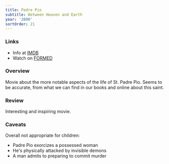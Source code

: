 ```yaml
---
title: Padre Pio
subtitle: Between Heaven and Earth
year: '2000'
sortOrder: 21
---
```


### Links

* Info at [IMDB](https://www.imdb.com/title/tt0276385/)
* Watch on [FORMED](https://watch.formed.org/padre-pio-between-heaven-and-earth)

### Overview

Movie about the more notable aspects of the life of St. Padre Pio. Seems to be accurate, from what we can find in our books and online about this saint.

### Review

Interesting and inspiring movie.

### Caveats

Overall not appropriate for children:

* Padre Pio exorcizes a possessed woman
* He's physically attacked by invisible demons
* A man admits to preparing to commit murder

